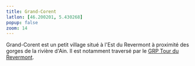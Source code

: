 ```yaml
---
title: Grand-Corent
latlon: [46.200201, 5.430268]
popup: false
zoom: 14
---
```


Grand-Corent est un petit village situé à l'Est du Revermont à proximité des
gorges de la rivière d'Ain. Il est notamment traversé par le [GRP Tour du
Revermont](/tags/grp-tour-du-revermont/).
